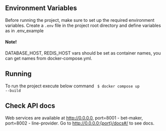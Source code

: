 ## Environment Variables

Before running the project, make sure to set up the required environment variables. Create a `.env` file in the project root directory and define variables as in .env_example

#### Note!
DATABASE_HOST, REDIS_HOST vars should be set as container names, you can get names from docker-compose.yml.
## Running
To run the project execute below command
<code> $ docker compose up --build </code>
## Check API docs
Web services are available at http://0.0.0.0, port=8001 - bet-maker, port=8002 - line-provider.
Go to http://0.0.0.0:{port}/docs#/ to see docs.
